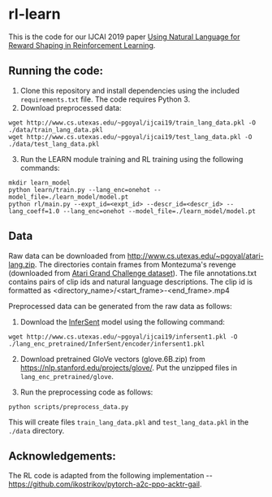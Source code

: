 # rl-learn

This is the code for our IJCAI 2019 paper [Using Natural Language for Reward Shaping in Reinforcement Learning](https://arxiv.org/abs/1903.02020).

## Running the code:

1. Clone this repository and install dependencies using the included `requirements.txt` file. The code requires Python 3.
2. Download preprocessed data:
```
wget http://www.cs.utexas.edu/~pgoyal/ijcai19/train_lang_data.pkl -O ./data/train_lang_data.pkl
wget http://www.cs.utexas.edu/~pgoyal/ijcai19/test_lang_data.pkl -O ./data/test_lang_data.pkl
```
3. Run the LEARN module training and RL training using the following commands:
```
mkdir learn_model
python learn/train.py --lang_enc=onehot --model_file=./learn_model/model.pt
python rl/main.py --expt_id=<expt_id> --descr_id=<descr_id> --lang_coeff=1.0 --lang_enc=onehot --model_file=./learn_model/model.pt
```

## Data

Raw data can be downloaded from http://www.cs.utexas.edu/~pgoyal/atari-lang.zip. The directories contain frames from Montezuma's revenge (downloaded from [Atari Grand Challenge dataset](http://atarigrandchallenge.com/data)). The file annotations.txt contains pairs of clip ids and natural language descriptions. The clip id is formatted as <directory_name>/<start_frame>-<end_frame>.mp4

Preprocessed data can be generated from the raw data as follows:
1. Download the [InferSent](https://github.com/facebookresearch/InferSent) model using the following command:
```
wget http://www.cs.utexas.edu/~pgoyal/ijcai19/infersent1.pkl -O ./lang_enc_pretrained/InferSent/encoder/infersent1.pkl
```
2. Download pretrained GloVe vectors (glove.6B.zip) from https://nlp.stanford.edu/projects/glove/. Put the unzipped files in `lang_enc_pretrained/glove`.

3. Run the preprocessing code as follows:
```
python scripts/preprocess_data.py
```
This will create files `train_lang_data.pkl` and `test_lang_data.pkl` in the `./data` directory.

## Acknowledgements:

The RL code is adapted from the following implementation -- https://github.com/ikostrikov/pytorch-a2c-ppo-acktr-gail.
